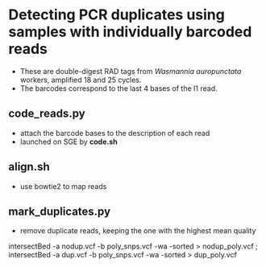 # Detecting PCR duplicates using samples with individually barcoded reads

- These are double-digest RAD tags from *Wasmannia auropunctata* workers, amplified 18 and 25 cycles.
- The barcodes correspond to the last 4 bases of the I1 read.

## **code_reads.py**
- attach the barcode bases to the description of each read
- launched on SGE by **code.sh**

## **align.sh**
- use bowtie2 to map reads

## **mark_duplicates.py**
- remove duplicate reads, keeping the one with the highest mean quality

intersectBed -a nodup.vcf -b poly_snps.vcf -wa -sorted > nodup_poly.vcf ; intersectBed -a dup.vcf -b poly_snps.vcf -wa -sorted > dup_poly.vcf